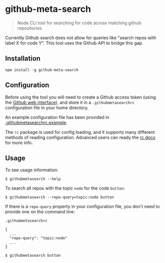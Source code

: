 # github-meta-search

> Node CLI tool for searching for code across matching github repositories

Currently Github search does not allow for queries like "search repos with label X for code Y". This tool uses the Github API to bridge this gap.

## Installation

```
npm install -g github-meta-search
```

## Configuration

Before using the tool you will need to create a Github access token (using the [Github web interface](https://github.com/settings/tokens/new?scopes=repo&description=githubmetasearch)), and store it in a `.githubmetasearchrc` configuration file in your home directory.

An example configuration file has been provided in [.githubmetasearchrc.example](.githubmetasearchrc.example).

The `rc` package is used for config loading, and it supports many different methods of reading configuration. Advanced users can ready the [rc docs](  https://www.npmjs.com/package/rc#standards) for more info.

## Usage

To see usage information:

```shell
$ githubmetasearch --help
```

To search all repos with the topic `node` for the code `button`:

```shell
$ githubmetasearch --repo-query=topic:node button
```

If there is a `repo-query` property in your configuration file, you don't need to provide one on the command line:

`.githubmetasearchrc`
```
{
  ...
  "repo-query": "topic:node"
  ...
}
```

```shell
$ githubmetasearch button
```
